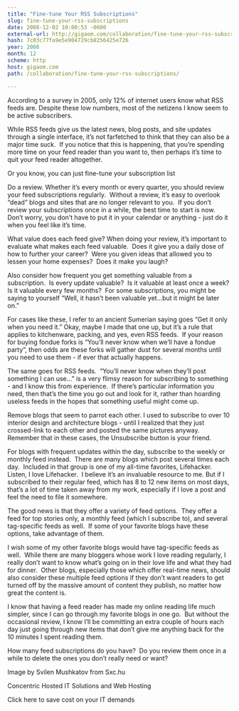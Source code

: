 ```yaml
---
title: "Fine-tune Your RSS Subscriptions"
slug: fine-tune-your-rss-subscriptions
date: 2008-12-02 10:00:53 -0600
external-url: http://gigaom.com/collaboration/fine-tune-your-rss-subscriptions/
hash: 7c03c77fa9e5e904729cb8256425e726
year: 2008
month: 12
scheme: http
host: gigaom.com
path: /collaboration/fine-tune-your-rss-subscriptions/

---
```


According to a survey in 2005, only 12% of internet users know what RSS feeds are. Despite these low numbers, most of the netizens I know seem to be active subscribers.

While RSS feeds give us the latest news, blog posts, and site updates through a single interface, it’s not farfetched to think that they can also be a major time suck.  If you notice that this is happening, that you’re spending more time on your feed reader than you want to, then perhaps it’s time to quit your feed reader altogether.

Or you know, you can just fine-tune your subscription list
 
Do a review. Whether it’s every month or every quarter, you should review your feed subscriptions regularly.  Without a review, it’s easy to overlook “dead” blogs and sites that are no longer relevant to you.  If you don’t review your subscriptions once in a while, the best time to start is now.  Don’t worry, you don’t have to put it in your calendar or anything - just do it when you feel like it’s time.

What value does each feed give? When doing your review, it’s important to evaluate what makes each feed valuable.  Does it give you a daily dose of how to further your career?  Were you given ideas that allowed you to lessen your home expenses?  Does it make you laugh?

Also consider how frequent you get something valuable from a subscription.  Is every update valuable?  Is it valuable at least once a week?  Is it valuable every few months?  For some subscriptions, you might be saying to yourself “Well, it hasn’t been valuable yet…but it might be later on.”

For cases like these, I refer to an ancient Sumerian saying goes “Get it only when you need it.” Okay, maybe I made that one up, but it’s a rule that applies to kitchenware, packing, and yes, even RSS feeds.  If your reason for buying fondue forks is “You’ll never know when we’ll have a fondue party”, then odds are these forks will gather dust for several months until you need to use them - if ever that actually happens.

The same goes for RSS feeds.  “You’ll never know when they’ll post something I can use…” is a very flimsy reason for subscribing to something - and I know this from experience.  If there’s particular information you need, then that’s the time you go out and look for it, rather than hoarding useless feeds in the hopes that something useful might come up.

Remove blogs that seem to parrot each other. I used to subscribe to over 10 interior design and architecture blogs - until I realized that they just crossed-link to each other and posted the same pictures anyway.  Remember that in these cases, the Unsubscribe button is your friend.

For blogs with frequent updates within the day, subscribe to the weekly or monthly feed instead.  There are many blogs which post several times each day.  Included in that group is one of my all-time favorites, Lifehacker.  Listen, I love Lifehacker.  I believe it’s an invaluable resource to me. But if I subscribed to their regular feed, which has 8 to 12 new items on most days, that’s a lot of time taken away from my work, especially if I love a post and feel the need to file it somewhere.

The good news is that they offer a variety of feed options.  They offer a feed for top stories only, a monthly feed (which I subscribe to), and several tag-specific feeds as well.  If some of your favorite blogs have these options, take advantage of them.

I wish some of my other favorite blogs would have tag-specific feeds as well.  While there are many bloggers whose work I love reading regularly, I really don’t want to know what’s going on in their love life and what they had for dinner.  Other blogs, especially those which offer real-time news, should also consider these multiple feed options if they don’t want readers to get turned off by the massive amount of content they publish, no matter how great the content is.

I know that having a feed reader has made my online reading life much simpler, since I can go through my favorite blogs in one go.  But without the occasional review, I know I’ll be committing an extra couple of hours each day just going through new items that don’t give me anything back for the 10 minutes I spent reading them.

How many feed subscriptions do you have?  Do you review them once in a while to delete the ones you don’t really need or want?

Image by Svilen Mushkatov from Sxc.hu








Concentric Hosted IT Solutions and Web Hosting


Click here to save cost on your IT demands





